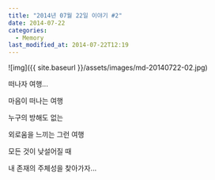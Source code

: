 ```yaml
---
title: "2014년 07월 22일 이야기 #2"
date: 2014-07-22
categories:
  - Memory
last_modified_at: 2014-07-22T12:19
---
```


![img]({{ site.baseurl }}/assets/images/md-20140722-02.jpg)

떠나자 여행... 

마음이 떠나는 여행 

누구의 방해도 없는 

외로움을 느끼는 그런 여행 

모든 것이 낮설어질 때 

내 존재의 주체성을 찾아가자...